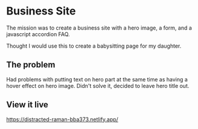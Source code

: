 # Business Site

The mission was to create a business site with a hero image, a form, and a javascript accordion FAQ.

Thought I would use this to create a babysitting page for my daughter.

## The problem

Had problems with putting text on hero part at the same time as having a hover effect on hero image. Didn't solve it, decided to leave hero title out.

## View it live
https://distracted-raman-bba373.netlify.app/
